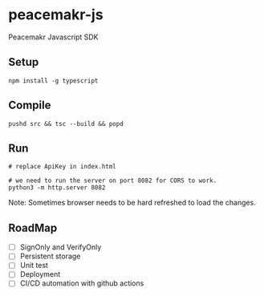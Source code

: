 # peacemakr-js
Peacemakr Javascript SDK


## Setup
```
npm install -g typescript
```
## Compile
```
pushd src && tsc --build && popd
```

## Run
```
# replace ApiKey in index.html

# we need to run the server on port 8082 for CORS to work.
python3 -m http.server 8082
```

Note: Sometimes browser needs to be hard refreshed to load the changes.

## RoadMap
- [ ] SignOnly and VerifyOnly
- [ ] Persistent storage
- [ ] Unit test
- [ ] Deployment
- [ ] CI/CD automation with github actions
